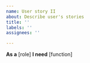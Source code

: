 ```yaml
---
name: User story II
about: Describe user's stories
title: ''
labels: ''
assignees: ''

---
```


**As a** [role]
**I need** [function]
